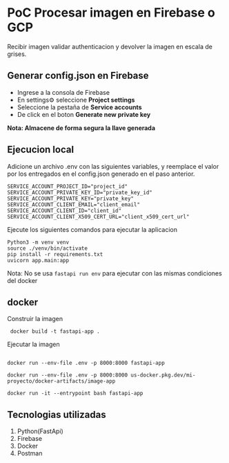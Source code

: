 # PoC Procesar imagen en Firebase o GCP

Recibir imagen validar authenticacion y devolver la imagen en escala de grises.

## Generar config.json en Firebase

- Ingrese a la consola de Firebase
- En settings⚙️ seleccione **Project settings**
- Seleccione la pestaña de **Service accounts**
- De click en el boton **Generate new private key**

**Nota: Almacene de forma segura la llave generada**

## Ejecucion local

Adicione un archivo .env con las siguientes variables, y reemplace el valor por los entregados en el config.json generado en el paso anterior.

```shell
SERVICE_ACCOUNT_PROJECT_ID="project_id"
SERVICE_ACCOUNT_PRIVATE_KEY_ID="private_key_id"
SERVICE_ACCOUNT_PRIVATE_KEY="private_key"
SERVICE_ACCOUNT_CLIENT_EMAIL="client_email"
SERVICE_ACCOUNT_CLIENT_ID="client_id"
SERVICE_ACCOUNT_CLIENT_X509_CERT_URL="client_x509_cert_url"
```

Ejecute los siguientes comandos para ejecutar la aplicacion


```shell
Python3 -m venv venv
source ./venv/bin/activate
pip install -r requirements.txt
uvicorn app.main:app
```
Nota: No se usa ```fastapi run env``` para ejecutar con las mismas condiciones del docker

## docker

Construir la imagen 

```shell
 docker build -t fastapi-app . 
```
Ejecutar la imagen


```shell

docker run --env-file .env -p 8000:8000 fastapi-app

docker run --env-file .env -p 8000:8000 us-docker.pkg.dev/mi-proyecto/docker-artifacts/image-app

docker run -it --entrypoint bash fastapi-app
```


## Tecnologias utilizadas
1. Python(FastApi) 
2. Firebase
3. Docker
4. Postman
